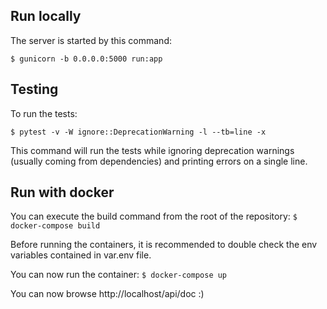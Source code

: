 Run locally
-----------

The server is started by this command:

`$ gunicorn -b 0.0.0.0:5000 run:app`


Testing
-------

To run the tests:

`$ pytest -v -W ignore::DeprecationWarning -l --tb=line -x`

This command will run the tests while ignoring deprecation warnings (usually coming from dependencies) and printing errors on a single line.


Run with docker
---------------

You can execute the build command from the root of the repository:
`$ docker-compose build`

Before running the containers, it is recommended to double check the env variables contained in var.env file.

You can now run the container:
``$ docker-compose up``

You can now browse http://localhost/api/doc :)
